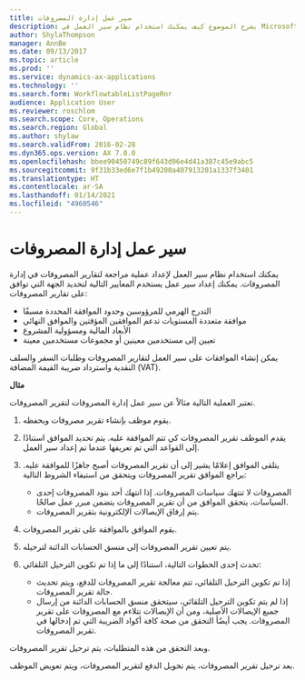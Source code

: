 ```yaml
---
title: سير عمل إدارة المصروفات
description: يشرح الموضوع كيف يمكنك استخدام نظام سير العمل في Microsoft Dynamics 365 Finance، لإعداد عملية مراجعة لتقارير المصروفات في إدارة المصروفات.
author: ShylaThompson
manager: AnnBe
ms.date: 09/13/2017
ms.topic: article
ms.prod: ''
ms.service: dynamics-ax-applications
ms.technology: ''
ms.search.form: WorkflowtableListPageRnr
audience: Application User
ms.reviewer: roschlom
ms.search.scope: Core, Operations
ms.search.region: Global
ms.author: shylaw
ms.search.validFrom: 2016-02-28
ms.dyn365.ops.version: AX 7.0.0
ms.openlocfilehash: bbee90450749c89f643d96e4d41a387c45e9abc5
ms.sourcegitcommit: 9f31b33ed6e7f1b49200a407913201a1337f3401
ms.translationtype: HT
ms.contentlocale: ar-SA
ms.lasthandoff: 01/14/2021
ms.locfileid: "4960546"
---
```

# <a name="expense-management-workflow"></a>سير عمل إدارة المصروفات

يمكنك استخدام نظام سير العمل لإعداد عملية مراجعة لتقارير المصروفات في إدارة المصروفات. يمكنك إعداد سير عمل يستخدم المعايير التالية لتحديد الجهة التي توافق على تقارير المصروفات:

- التدرج الهرمي للمرؤوسين وحدود الموافقة المحددة مسبقًا
- موافقة متعددة المستويات تدعم الموافقين المؤقتين والموافق النهائي
- الأبعاد المالية ومسؤولية المشروع
- تعيين إلى مستخدمين معينين أو مجموعات مستخدمين معينة

يمكن إنشاء الموافقات على سير العمل لتقارير المصروفات وطلبات السفر والسلف النقدية واسترداد ضريبة القيمة المضافة (VAT).

**مثال**

تعتبر العملية التالية مثالاً عن سير عمل إدارة المصروفات لتقرير المصروفات.

1. يقوم موظف بإنشاء تقرير مصروفات ويحفظه.
2. يقدم الموظف تقرير المصروفات كي تتم الموافقة عليه. يتم تحديد الموافق استنادًا إلى القواعد التي تم تعريفها عندما تم إعداد سير العمل.
3. يتلقى الموافق إعلامًا يشير إلى أن تقرير المصروفات أصبح جاهزًا للموافقة عليه. يراجع الموافق تقرير المصروفات ويتحقق من استيفاء الشروط التالية:

    - المصروفات لا تنتهك سياسات المصروفات. إذا انتهك أحد بنود المصروفات إحدى السياسات، يتحقق الموافق من أن تقرير المصروفات يتضمن مبرر عمل صالحًا.
    - يتم إرفاق الإيصالات الإلكترونية بتقرير المصروفات.

4. يقوم الموافق بالموافقة على تقرير المصروفات.
5. يتم تعيين تقرير المصروفات إلى منسق الحسابات الدائنة لترحيله.
6. تحدث إحدى الخطوات التالية، استنادًا إلى ما إذا تم تكوين الترحيل التلقائي:

    - إذا تم تكوين الترحيل التلقائي، تتم معالجة تقرير المصروفات للدفع، ويتم تحديث حالة تقرير المصروفات.
    - إذا لم يتم تكوين الترحيل التلقائي، سيتحقق منسق الحسابات الدائنة من إرسال جميع الإيصالات الأصلية، ومن أن الإيصالات تتلاءم مع المصروفات على تقرير المصروفات. يجب أيضًأ التحقق من صحة كافة أكواد الضريبة التي تم إدخالها في تقرير المصروفات.

وبعد التحقق من هذه المتطلبات، يتم ترحيل تقرير المصروفات.

بعد ترحيل تقرير المصروفات، يتم تخويل الدفع لتقرير المصروفات، ويتم تعويض الموظف.
